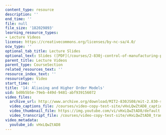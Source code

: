 ```yaml
---
content_type: resource
description: ''
end_time: ''
file: null
file_size: '182029893'
learning_resource_types:
- Lecture Videos
license: https://creativecommons.org/licenses/by-nc-sa/4.0/
ocw_type: ''
optional_tab_title: Lecture Slides
optional_text: Slides ([PDF](/courses/2-830j-control-of-manufacturing-processes-sma-6303-spring-2008/resources/lecture14))
parent_title: Lecture Videos
parent_type: CourseSection
related_resources_text: ''
resource_index_text: ''
resourcetype: Video
start_time: ''
title: '14: Aliasing and Higher Order Models'
uid: bd0b5b5e-79eb-449d-9481-abf939156072
video_files:
  archive_url: http://www.archive.org/download/MIT2-830JS08/mit-2.830-s08-lec14_300k.mp4
  video_captions_file: /courses/video-copy-test-site/vHxLQwZtAD8_captions.vtt
  video_thumbnail_file: https://img.youtube.com/vi/vHxLQwZtAD8/default.jpg
  video_transcript_file: /courses/video-copy-test-site/vHxLQwZtAD8_transcript.pdf
video_metadata:
  youtube_id: vHxLQwZtAD8
---
```

